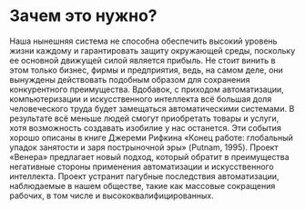 # Зачем это нужно?

Наша нынешняя система не способна обеспечить высокий уровень жизни каждому и гарантировать защиту окружающей среды, поскольку ее основной движущей силой является прибыль. Не стоит винить в этом только бизнес, фирмы и предприятия, ведь, на самом деле, они вынуждены действовать подобным образом для сохранения конкурентного преимущества. Вдобавок, с приходом автоматизации, компьютеризации и искусственного интеллекта всё большая доля человеческого труда будет замещаться автоматическими системами. В результате всё меньше людей смогут приобретать товары и услуги, хотя возможность создавать изобилие у нас останется. Эти события хорошо описаны в книге Джереми Рифкина «Конец работе: глобальный упадок занятости и заря пострыночной эры» \(Putnam, 1995\). Проект «Венера» предлагает новый подход, который обратит в преимущества негативные стороны применения автоматизации и искусственного интеллекта. Проект устранит пагубные последствия автоматизации, наблюдаемые в нашем обществе, такие как массовые сокращения рабочих, в том числе и высококвалифицированных.

